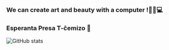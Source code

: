 ### We can create art and beauty with a computer !👨‍🎨💻
### Esperanta Presa T-ĉemizo 👕
![GitHub stats](https://github-readme-stats.vercel.app/api?username=NorthShip)

